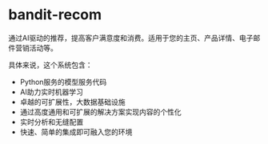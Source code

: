 # bandit-recom
通过AI驱动的推荐，提高客户满意度和消费。适用于您的主页、产品详情、电子邮件营销活动等。

具体来说，这个系统包含：

- Python服务的模型服务代码
- AI助力实时机器学习
- 卓越的可扩展性，大数据基础设施
- 通过高度通用和可扩展的解决方案实现内容的个性化
- 实时分析和无缝配置
- 快速、简单的集成即可融入您的环境